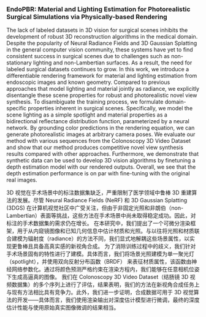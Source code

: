 ### EndoPBR: Material and Lighting Estimation for Photorealistic Surgical Simulations via Physically-based Rendering

The lack of labeled datasets in 3D vision for surgical scenes inhibits the development of robust 3D reconstruction algorithms in the medical domain. Despite the popularity of Neural Radiance Fields and 3D Gaussian Splatting in the general computer vision community, these systems have yet to find consistent success in surgical scenes due to challenges such as non-stationary lighting and non-Lambertian surfaces. As a result, the need for labeled surgical datasets continues to grow. In this work, we introduce a differentiable rendering framework for material and lighting estimation from endoscopic images and known geometry. Compared to previous approaches that model lighting and material jointly as radiance, we explicitly disentangle these scene properties for robust and photorealistic novel view synthesis. To disambiguate the training process, we formulate domain-specific properties inherent in surgical scenes. Specifically, we model the scene lighting as a simple spotlight and material properties as a bidirectional reflectance distribution function, parameterized by a neural network. By grounding color predictions in the rendering equation, we can generate photorealistic images at arbitrary camera poses. We evaluate our method with various sequences from the Colonoscopy 3D Video Dataset and show that our method produces competitive novel view synthesis results compared with other approaches. Furthermore, we demonstrate that synthetic data can be used to develop 3D vision algorithms by finetuning a depth estimation model with our rendered outputs. Overall, we see that the depth estimation performance is on par with fine-tuning with the original real images.

3D 视觉在手术场景中的标注数据集缺乏，严重限制了医学领域中鲁棒 3D 重建算法的发展。尽管 Neural Radiance Fields (NeRF) 和 3D Gaussian Splatting (3DGS) 在计算机视觉社区中广受关注，但由于非固定光照和非朗伯（non-Lambertian）表面等挑战，这些方法在手术场景中尚未取得稳定成功。因此，对标注的手术数据集的需求仍在增长。
在本研究中，我们提出了一个可微分渲染框架，用于从内窥镜图像和已知几何信息中估计材质和光照。与以往将光照和材质联合建模为辐射度（radiance）的方法不同，我们显式地解耦这些场景属性，以实现更鲁棒且具备高真实感的新视角合成。
为了消除训练过程中的歧义，我们针对手术场景固有的特性进行了建模。具体而言，我们将场景光照建模为单一聚光灯（spotlight），并使用双向反射分布函数（BRDF） 来表征材质属性，该函数由神经网络参数化。通过将颜色预测严格约束在渲染方程内，我们能够在任意相机位姿下生成高逼真的图像。
我们在 Colonoscopy 3D Video Dataset（结肠镜 3D 视频数据集）的多个序列上进行了评估，结果表明，我们的方法在新视角合成任务上与现有方法相比具有竞争力。此外，我们进一步证明，合成数据可用于 3D 视觉算法的开发——具体而言，我们使用渲染输出对深度估计模型进行微调，最终的深度估计性能与使用原始真实图像微调的结果相当。
